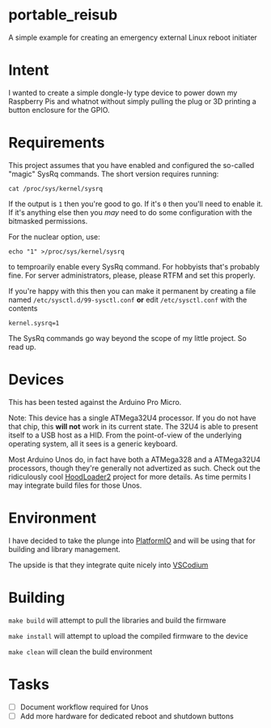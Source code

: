 # portable_reisub
A simple example for creating an emergency external Linux reboot initiater

# Intent
I wanted to create a simple dongle-ly type device to power down my Raspberry Pis
and whatnot without simply pulling the plug or 3D printing a button enclosure for
the GPIO.

# Requirements
This project assumes that you have enabled and configured the so-called "magic" SysRq
commands. The short version requires running:

`cat /proc/sys/kernel/sysrq`

If the output is `1` then you're good to go. If it's `0` then you'll need to enable it.
If it's anything else then you *may* need to do some configuration with the bitmasked 
permissions.

For the nuclear option, use:

`echo "1" >/proc/sys/kernel/sysrq`

to temproarily enable every SysRq command. For hobbyists
that's probably fine. For server administrators, please, please RTFM and set this properly.

If you're happy with this then you can make it permanent by creating a file named
`/etc/sysctl.d/99-sysctl.conf` **or** edit `/etc/sysctl.conf` with the contents

```
kernel.sysrq=1
```

The SysRq commands go way beyond the scope of my little project. So read up. 


# Devices
This has been tested against the Arduino Pro Micro.

Note: This device has a single ATMega32U4 processor. If you do not have that chip, this
**will not** work in its current state. The 32U4 is able to present itself to a USB
host as a HID. From the point-of-view of the underlying operating system, all it sees
is a generic keyboard.

Most Arduino Unos do, in fact have both a ATMega328 and a ATMega32U4 processors, though
they're generally not advertized as such. Check out the ridiculously cool 
[HoodLoader2](https://github.com/NicoHood/HoodLoader2) project
for more details. As time permits I may integrate build files for those Unos.

# Environment
I have decided to take the plunge into [PlatformIO](https://docs.platformio.org/en/latest/core/quickstart.html)
and will be using that for building and library management.

The upside is that they integrate quite nicely into [VSCodium](https://vscodium.com/)

# Building
`make build` will attempt to pull the libraries and build the firmware

`make install` will attempt to upload the compiled firmware to the device

`make clean` will clean the build environment

# Tasks
- [ ] Document workflow required for Unos
- [ ] Add more hardware for dedicated reboot and shutdown buttons
